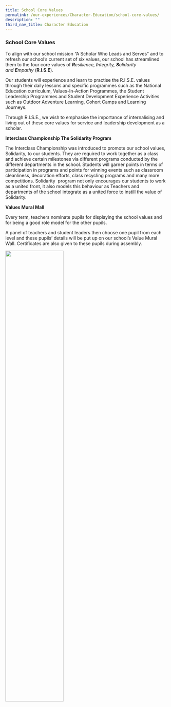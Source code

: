 ```yaml
---
title: School Core Values
permalink: /our-experiences/Character-Education/school-core-values/
description: ""
third_nav_title: Character Education
---
```

### School Core Values

To align with our school mission “A Scholar Who Leads and Serves” and to refresh our school’s current set of six values, our school has streamlined them to the four core values of _**R**esilience, **I**ntegrity, **S**olidarity and **E**mpathy_ (**R**.**I**.**S**.**E**).  

Our students will experience and learn to practise the R.I.S.E. values through their daily lessons and specific programmes such as the National Education curriculum, Values-In-Action Programmes, the Student Leadership Programmes and Student Development Experience Activities such as Outdoor Adventure Learning, Cohort Camps and Learning Journeys.

Through R.I.S.E., we wish to emphasise the importance of internalising and living out of these core values for service and leadership development as a scholar.

**Interclass Championship The Solidarity Program**

The Interclass Championship was introduced to promote our school values, Solidarity, to our students. They are required to work together as a class and achieve certain milestones via different programs conducted by the different departments in the school. Students will garner points in terms of participation in programs and points for winning events such as classroom cleanliness, decoration efforts, class recycling programs and many more competitions. Solidarity  program not only encourages our students to work as a united front, it also models this behaviour as Teachers and departments of the school integrate as a united force to instill the value of Solidarity.  

**Values Mural Mall**

Every term, teachers nominate pupils for displaying the school values and for being a good role model for the other pupils.  

A panel of teachers and student leaders then choose one pupil from each level and these pupils’ details will be put up on our school’s Value Mural Wall. Certificates are also given to these pupils during assembly.

<img src="/images/cce3.png" 
     style="width:60%">
